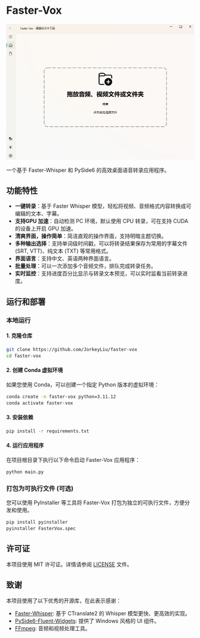 # Faster-Vox

![Faster-Vox Home](resources/imgs/home_zh.png)

一个基于 Faster-Whisper 和 PySide6 的高效桌面语音转录应用程序。

## 功能特性

*   **一键转录**：基于 Faster Whisper 模型，轻松将视频、音频格式内容转换成可编辑的文本、字幕。
*   **支持GPU 加速**：自动检测 PC 环境，默认使用 CPU 转录，可在支持 CUDA 的设备上开启 GPU 加速。
*   **清爽界面，操作简单**：简洁直观的操作界面，支持明暗主题切换。
*   **多种输出选择**：支持单词级时间戳，可以将转录结果保存为常用的字幕文件 (SRT, VTT)、纯文本 (TXT) 等常用格式。
*   **界面语言**：支持中文、英语两种界面语言。
*   **批量处理**：可以一次添加多个音频文件，排队完成转录任务。
*   **实时监控**：支持进度百分比显示与转录文本预览，可以实时监看当前转录进度。

## 运行和部署

### 本地运行

#### 1. 克隆仓库

```bash
git clone https://github.com/JorkeyLiu/faster-vox
cd faster-vox
```

#### 2. 创建 Conda 虚拟环境

如果您使用 Conda，可以创建一个指定 Python 版本的虚拟环境：

```bash
conda create -n faster-vox python=3.11.12
conda activate faster-vox
```

#### 3. 安装依赖

```bash
pip install -r requirements.txt
```

#### 4. 运行应用程序

在项目根目录下执行以下命令启动 Faster-Vox 应用程序：

```bash
python main.py
```

### 打包为可执行文件 (可选)

您可以使用 PyInstaller 等工具将 Faster-Vox 打包为独立的可执行文件，方便分发和使用。

```bash
pip install pyinstaller
pyinstaller FasterVox.spec
```

## 许可证

本项目使用 MIT 许可证。详情请参阅 [LICENSE](LICENSE) 文件。

## 致谢

本项目使用了以下优秀的开源库，在此表示感谢：

*   [Faster-Whisper](https://github.com/guillaumekln/faster-whisper): 基于 CTranslate2 的 Whisper 模型更快、更高效的实现。
*   [PySide6-Fluent-Widgets](https://github.com/zhiyiYo/PyQt-Fluent-Widgets): 提供了 Windows 风格的 UI 组件。
*   [FFmpeg](https://ffmpeg.org/): 音频和视频处理工具。
